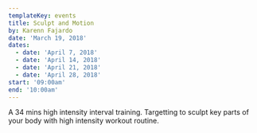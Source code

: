```yaml
---
templateKey: events
title: Sculpt and Motion
by: Karenn Fajardo
date: 'March 19, 2018'
dates:
  - date: 'April 7, 2018'
  - date: 'April 14, 2018'
  - date: 'April 21, 2018'
  - date: 'April 28, 2018'
start: '09:00am'
end: '10:00am'
---
```

A 34 mins high intensity interval training. Targetting to sculpt key parts of your body with high intensity workout routine.
